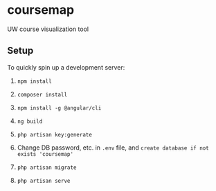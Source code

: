 # coursemap
UW course visualization tool

## Setup

To quickly spin up a development server:

1. `npm install`

2. `composer install`

3. `npm install -g @angular/cli`

4. `ng build`

5. `php artisan key:generate`

6. Change DB password, etc. in `.env` file, and `create database if not exists 'coursemap'`

7. `php artisan migrate`

8. `php artisan serve`
